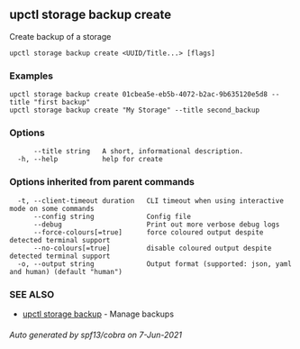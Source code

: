 ## upctl storage backup create

Create backup of a storage

```
upctl storage backup create <UUID/Title...> [flags]
```

### Examples

```
upctl storage backup create 01cbea5e-eb5b-4072-b2ac-9b635120e5d8 --title "first backup"
upctl storage backup create "My Storage" --title second_backup
```

### Options

```
      --title string   A short, informational description.
  -h, --help           help for create
```

### Options inherited from parent commands

```
  -t, --client-timeout duration   CLI timeout when using interactive mode on some commands
      --config string             Config file
      --debug                     Print out more verbose debug logs
      --force-colours[=true]      force coloured output despite detected terminal support
      --no-colours[=true]         disable coloured output despite detected terminal support
  -o, --output string             Output format (supported: json, yaml and human) (default "human")
```

### SEE ALSO

* [upctl storage backup](upctl_storage_backup.md)	 - Manage backups

###### Auto generated by spf13/cobra on 7-Jun-2021
